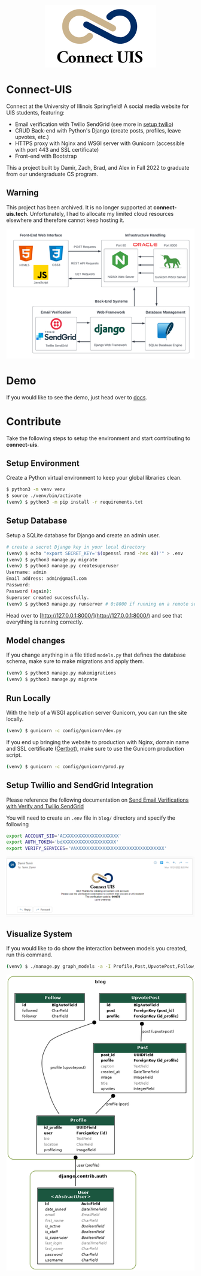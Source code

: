<p align="center">
  <img src="docs/connect-uis-logo.png">
</p>

# Connect-UIS

Connect at the University of Illinois Springfield! A social media website for UIS students, featuring:

* Email verification with Twilio SendGrid (see more in [setup twilio](#setup-twillio-and-sendgrid-integration))
* CRUD Back-end with Python's Django (create posts, profiles, leave upvotes, etc.)
* HTTPS proxy with Nginx and WSGI server with Gunicorn (accessible with port 443 and SSL certificate)
* Front-end with Bootstrap

This a project built by Damir, Zach, Brad, and Alex in Fall 2022 to graduate from our undergraduate CS program.

## Warning

This project has been archived. It is no longer supported at **connect-uis.tech**.
Unfortunately, I had to allocate my limited cloud resources elsewhere and therefore cannot keep hosting it.

![architecture](docs/architecture.png)

# Demo

If you would like to see the demo, just head over to [docs](https://github.com/dtemir/connect-uis/tree/main/docs/demo.md).

# Contribute

Take the following steps to setup the environment and start contributing to **connect-uis**.

## Setup Environment

Create a Python virtual environment to keep your global libraries clean.

```bash
$ python3 -m venv venv
$ source ./venv/bin/activate
(venv) $ python3 -m pip install -r requirements.txt
```

## Setup Database

Setup a SQLite database for Django and create an admin user.

```bash
# create a secret Django key in your local directory
(venv) $ echo "export SECRET_KEY='$(openssl rand -hex 40)'" > .env
(venv) $ python3 manage.py migrate
(venv) $ python3 manage.py createsuperuser
Username: admin
Email address: admin@gmail.com
Password: 
Password (again):
Superuser created successfully.
(venv) $ python3 manage.py runserver # 0:8000 if running on a remote server
```

Head over to [http://127.0.0.1:8000/](http://127.0.0.1:8000/) and see that everything is running correctly.

## Model changes

If you change anything in a file titled `models.py` that defines the database schema, make sure to make migrations and apply them.

```bash
(venv) $ python3 manage.py makemigrations
(venv) $ python3 manage.py migrate
```

## Run Locally

With the help of a WSGI application server Gunicorn, you can run the site locally.

```bash
(venv) $ gunicorn -c config/gunicorn/dev.py
```

If you end up bringing the website to production with Nginx, domain name and SSL certificate ([Certbot](https://certbot.eff.org/)), make sure to use the Gunicorn production script.

```bash
(venv) $ gunicorn -c config/gunicorn/prod.py
```


## Setup Twillio and SendGrid Integration

Please reference the following documentation on [Send Email Verifications with Verify and Twilio SendGrid](https://www.twilio.com/docs/verify/email?code-sample=code-start-a-verification-with-email&code-language=Python&code-sdk-version=7.x)

You will need to create an `.env` file in `blog/` directory and specify the following
```bash
export ACCOUNT_SID='ACXXXXXXXXXXXXXXXXXXXX'
export AUTH_TOKEN='bdXXXXXXXXXXXXXXXXXXXX'
export VERIFY_SERVICES='VAXXXXXXXXXXXXXXXXXXXXXXXXXXXXXXXXX'
```

![Email Showing Verification Code to Register](docs/email-verification.png)

## Visualize System

If you would like to do show the interaction between models you created, run this command.

```bash
(venv) $ ./manage.py graph_models -a -I Profile,Post,UpvotePost,Follow,User -o blog-graph.png
```

![UIS Connect's System Visualized in a Graph](docs/blog-graph.png)